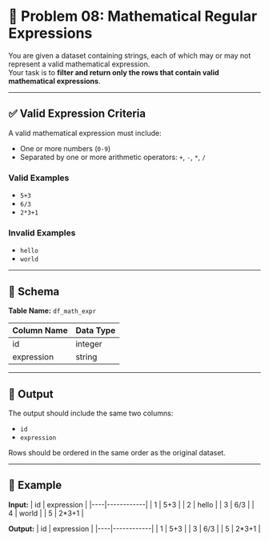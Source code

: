 # 🧮 Problem 08: Mathematical Regular Expressions
You are given a dataset containing strings, each of which may or may not represent a valid mathematical expression.  
Your task is to **filter and return only the rows that contain valid mathematical expressions**.

---

## ✅ Valid Expression Criteria
A valid mathematical expression must include:

- One or more numbers (`0-9`)
- Separated by one or more arithmetic operators: `+`, `-`, `*`, `/`

### Valid Examples
- `5+3`
- `6/3`
- `2*3+1`

### Invalid Examples
- `hello`
- `world`

---

## 🔧 Schema

**Table Name:** `df_math_expr`

| Column Name | Data Type |
|-------------|-----------|
| id          | integer   |
| expression  | string    |

---

## 🧾 Output

The output should include the same two columns:

- `id`
- `expression`

Rows should be ordered in the same order as the original dataset.

---

## 📘 Example

**Input:**
| id | expression |
|----|------------|
| 1  | 5+3        |
| 2  | hello      |
| 3  | 6/3        |
| 4  | world      |
| 5  | 2*3+1      |

**Output:**
| id | expression |
|----|------------|
| 1  | 5+3        |
| 3  | 6/3        |
| 5  | 2*3+1      |
